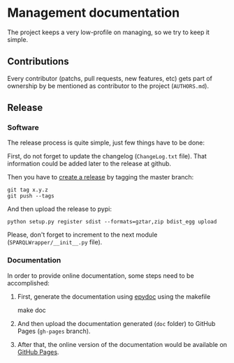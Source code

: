 # Management documentation

The project keeps a very low-profile on managing, so we try to keep it simple.

## Contributions

Every contributor (patchs, pull requests, new features, etc) gets part of ownership by be mentioned as contributor to the project (`AUTHORS.md`).

## Release

### Software

The release process is quite simple, just few things have to be done:

First, do not forget to update the changelog (`ChangeLog.txt` file). That information could be added later to the release at github.

Then you have to [create a release](https://github.com/blog/1547-release-your-software) by tagging the master branch:

    git tag x.y.z
    git push --tags

And then upload the release to pypi:

    python setup.py register sdist --formats=gztar,zip bdist_egg upload

Please, don't forget to increment to the next module (`SPARQLWrapper/__init__.py` file).

### Documentation

In order to provide online documentation, some steps need to be accomplished:

1. First, generate the documentation using [epydoc](http://epydoc.sourceforge.net/) using the makefile

	make doc

2. And then upload the documentation generated (`doc` folder) to GitHub Pages (`gh-pages` branch).

3. After that, the online version of the documentation would be available on [GitHub Pages](http://rdflib.github.io/sparqlwrapper/resources/doc).
